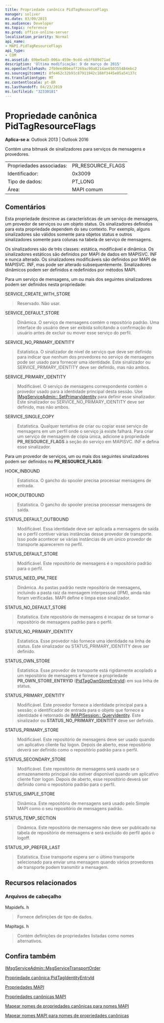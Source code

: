 ```yaml
---
title: Propriedade canônica PidTagResourceFlags
manager: soliver
ms.date: 03/09/2015
ms.audience: Developer
ms.topic: reference
ms.prod: office-online-server
localization_priority: Normal
api_name:
- MAPI.PidTagResourceFlags
api_type:
- COM
ms.assetid: 69be9ad3-006a-459e-9cd4-eb3f609d71ad
description: 'Última modificação: 9 de março de 2015'
ms.openlocfilehash: 2fb9eed0beaf7269ac90a021dae650355484ebc2
ms.sourcegitcommit: 8fe462c32b91c87911942c188f3445e85a54137c
ms.translationtype: MT
ms.contentlocale: pt-BR
ms.lasthandoff: 04/23/2019
ms.locfileid: "32330181"
---
```

# <a name="pidtagresourceflags-canonical-property"></a>Propriedade canônica PidTagResourceFlags

  
  
**Aplica-se a**: Outlook 2013 | Outlook 2016 
  
Contém uma bitmask de sinalizadores para serviços de mensagens e provedores.
  
|||
|:-----|:-----|
|Propriedades associadas:  <br/> |PR_RESOURCE_FLAGS  <br/> |
|Identificador:  <br/> |0x3009  <br/> |
|Tipo de dados:  <br/> |PT_LONG  <br/> |
|Área:  <br/> |MAPI comum  <br/> |
   
## <a name="remarks"></a>Comentários

Esta propriedade descreve as características de um serviço de mensagens, um provedor de serviços ou um objeto status. Os sinalizadores definidos para esta propriedade dependem do seu contexto. Por exemplo, alguns sinalizadores são válidos somente para objetos status e outros sinalizadores somente para colunas na tabela de serviço de mensagens. 
  
Os sinalizadores são de três classes: estática, modificável e dinâmica. Os sinalizadores estáticos são definidos por MAPI de dados em MAPISVC. INF e nunca alterado. Os sinalizadores modificáveis são definidos por MAPI de MAPISVC. INF, mas pode ser alterado subsequentemente. Sinalizadores dinâmicos podem ser definidos e redefinidos por métodos MAPI.
  
Para um serviço de mensagens, um ou mais dos seguintes sinalizadores podem ser definidos nesta propriedade:
  
SERVICE_CREATE_WITH_STORE 
  
> Reservado. Não usar.
    
SERVICE_DEFAULT_STORE 
  
> Dinâmica. O serviço de mensagens contém o repositório padrão. Uma interface do usuário deve ser exibida solicitando a confirmação do usuário antes de excluir ou mover esse serviço do perfil. 
    
SERVICE_NO_PRIMARY_IDENTITY 
  
> Estatistica. O sinalizador de nível de serviço que deve ser definido para indicar que nenhum dos provedores no serviço de mensagens pode ser usado para fornecer uma identidade. Este sinalizador ou SERVICE_PRIMARY_IDENTITY deve ser definido, mas não ambos.
    
SERVICE_PRIMARY_IDENTITY 
  
> Modificável. O serviço de mensagens correspondente contém o provedor usado para a identidade principal desta sessão. Use [IMsgServiceAdmin:: SetPrimaryIdentity](imsgserviceadmin-setprimaryidentity.md) para definir esse sinalizador. Este sinalizador ou SERVICE_NO_PRIMARY_IDENTITY deve ser definido, mas não ambos. 
    
SERVICE_SINGLE_COPY 
  
> Estatistica. Qualquer tentativa de criar ou copiar esse serviço de mensagens em um perfil onde o serviço já existe falhará. Para criar um serviço de mensagem de cópia única, adicione a propriedade **PR_RESOURCE_FLAGS** à seção do serviço em MAPISVC. INF e defina esse sinalizador. 
    
Para um provedor de serviços, um ou mais dos seguintes sinalizadores podem ser definidos no **PR_RESOURCE_FLAGS**:
  
HOOK_INBOUND 
  
> Estatistica. O gancho do spooler precisa processar mensagens de entrada.
    
HOOK_OUTBOUND 
  
> Estatistica. O gancho do spooler precisa processar mensagens de saída. 
    
STATUS_DEFAULT_OUTBOUND 
  
> Modificável. Essa identidade deve ser aplicada a mensagens de saída se o perfil contiver várias instâncias desse provedor de transporte. Isso pode acontecer se várias instâncias de um único provedor de transporte aparecerem no perfil.
    
STATUS_DEFAULT_STORE 
  
> Modificável. Este repositório de mensagens é o repositório padrão para o perfil. 
    
STATUS_NEED_IPM_TREE 
  
> Dinâmica. As pastas padrão neste repositório de mensagens, incluindo a pasta raiz da mensagem interpessoal (IPM), ainda não foram verificadas. MAPI define e limpa esse sinalizador. 
    
STATUS_NO_DEFAULT_STORE 
  
> Estatistica. Este repositório de mensagens é incapaz de se tornar o repositório de mensagens padrão para o perfil.
    
STATUS_NO_PRIMARY_IDENTITY 
  
> Estatistica. Esse provedor não fornece uma identidade na linha de status. Este sinalizador ou STATUS_PRIMARY_IDENTITY deve ser definido.
    
STATUS_OWN_STORE 
  
> Estatistica. Esse provedor de transporte está rigidamente acoplado a um repositório de mensagens e fornece a propriedade **PR_OWN_STORE_ENTRYID** ([PidTagOwnStoreEntryId](pidtagownstoreentryid-canonical-property.md)) em sua linha de status.
    
STATUS_PRIMARY_IDENTITY 
  
> Modificável. Este provedor fornece a identidade principal para a sessão; o identificador de entrada para o objeto que fornece a identidade é retornado de [IMAPISession:: QueryIdentity](imapisession-queryidentity.md). Este sinalizador ou **STATUS_NO_PRIMARY_IDENTITY** deve ser definido. 
    
STATUS_PRIMARY_STORE 
  
> Modificável. Este repositório de mensagens deve ser usado quando um aplicativo cliente faz logon. Depois de aberto, esse repositório deverá ser definido como o repositório padrão para o perfil. 
    
STATUS_SECONDARY_STORE 
  
> Modificável. Este repositório de mensagens será usado se o armazenamento principal não estiver disponível quando um aplicativo cliente fizer logon. Depois de aberto, esse repositório deverá ser definido como o repositório padrão para o perfil. 
    
STATUS_SIMPLE_STORE 
  
> Dinâmica. Este repositório de mensagens será usado pelo Simple MAPI como o seu repositório de mensagens padrão.
    
STATUS_TEMP_SECTION 
  
> Dinâmica. Este repositório de mensagens não deve ser publicado na tabela de repositório de mensagens e será excluído do perfil após o logoff. 
    
STATUS_XP_PREFER_LAST 
  
> Estatistica. Esse transporte espera ser o último transporte selecionado para enviar uma mensagem quando vários provedores de transporte podem transmitir a mensagem.
    
## <a name="related-resources"></a>Recursos relacionados

### <a name="header-files"></a>Arquivos de cabeçalho

Mapidefs. h
  
> Fornece definições de tipo de dados.
    
Mapitags. h
  
> Contém definições de propriedades listadas como nomes alternativos.
    
## <a name="see-also"></a>Confira também



[IMsgServiceAdmin::MsgServiceTransportOrder](imsgserviceadmin-msgservicetransportorder.md)
  
[Propriedade canônica PidTagIdentityEntryId](pidtagidentityentryid-canonical-property.md)


[Propriedades MAPI](mapi-properties.md)
  
[Propriedades canônicas MAPI](mapi-canonical-properties.md)
  
[Mapear nomes de propriedades canônicas para nomes MAPI](mapping-canonical-property-names-to-mapi-names.md)
  
[Mapear nomes MAPI para nomes de propriedades canônicas](mapping-mapi-names-to-canonical-property-names.md)

